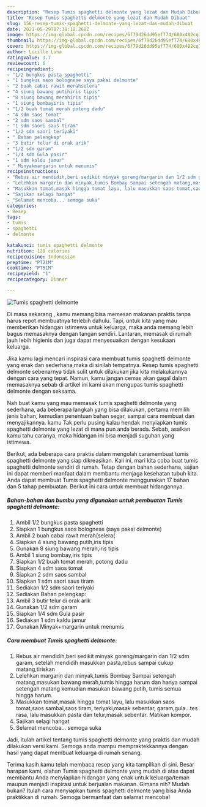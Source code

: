 ```yaml
---
description: "Resep Tumis spaghetti delmonte yang lezat dan Mudah Dibuat"
title: "Resep Tumis spaghetti delmonte yang lezat dan Mudah Dibuat"
slug: 156-resep-tumis-spaghetti-delmonte-yang-lezat-dan-mudah-dibuat
date: 2021-05-29T07:38:10.268Z
image: https://img-global.cpcdn.com/recipes/6f79d26dd95ef774/680x482cq70/tumis-spaghetti-delmonte-foto-resep-utama.jpg
thumbnail: https://img-global.cpcdn.com/recipes/6f79d26dd95ef774/680x482cq70/tumis-spaghetti-delmonte-foto-resep-utama.jpg
cover: https://img-global.cpcdn.com/recipes/6f79d26dd95ef774/680x482cq70/tumis-spaghetti-delmonte-foto-resep-utama.jpg
author: Lucille Luna
ratingvalue: 3.7
reviewcount: 6
recipeingredient:
- "1/2 bungkus pasta spaghetti"
- "1 bungkus saos bolognese saya pakai delmonte"
- "2 buah cabai rawit merahselera"
- "4 siung bawang putihiris tipis"
- "8 siung bawang merahiris tipis"
- "1 siung bombayiris tipis"
- "1/2 buah tomat merah potong dadu"
- "4 sdm saos tomat"
- "2 sdm saos sambal"
- "1 sdm saori saus tiram"
- "1/2 sdm saori teriyaki"
- " Bahan pelengkap"
- "3 butir telur di orak arik"
- "1/2 sdm garam"
- "1/4 sdm Gula pasir"
- "1 sdm kaldu jamur"
- " Minyakmargarin untuk menumis"
recipeinstructions:
- "Rebus air mendidih,beri sedikit minyak goreng/margarin dan 1/2 sdm garam, setelah mendidih masukkan pasta,rebus sampai cukup matang,tiriskan"
- "Lelehkan margarin dan minyak,tumis Bombay Sampai setengah matang,masukan bawang merah,tumis hingga harum dan hanya sampai setengah matang kemudian masukan bawang putih, tumis semua hingga harum."
- "Masukkan tomat,masak hingga tomat layu, lalu masukkan saos tomat,saos sambal,saos tiram, teriyaki,masak sebentar, garam,gula...tes rasa, lalu masukkan pasta dan telur,masak sebentar. Matikan kompor."
- "Sajikan selagi hangat"
- "Selamat mencoba... semoga suka"
categories:
- Resep
tags:
- tumis
- spaghetti
- delmonte

katakunci: tumis spaghetti delmonte 
nutrition: 120 calories
recipecuisine: Indonesian
preptime: "PT21M"
cooktime: "PT51M"
recipeyield: "1"
recipecategory: Dinner

---
```



![Tumis spaghetti delmonte](https://img-global.cpcdn.com/recipes/6f79d26dd95ef774/680x482cq70/tumis-spaghetti-delmonte-foto-resep-utama.jpg)

Di masa  sekarang , kamu memang bisa memesan makanan praktis tanpa harus repot membuatnya terlebih dahulu. Tapi, untuk kita yang mau memberikan hidangan istimewa untuk keluarga, maka anda memang lebih bagus memasaknya dengan tangan sendiri. Lantaran, memasak di rumah jauh lebih higienis dan juga dapat menyesuaikan dengan kesukaan keluarga.

Jika kamu lagi mencari inspirasi cara membuat tumis spaghetti delmonte yang enak dan sederhana,maka di sinilah tempatnya. Resep tumis spaghetti delmonte  sebenarnya tidak sulit untuk dilakukan jika kita melakukannya dengan cara yang tepat. Namun, kamu jangan cemas akan gagal dalam memasaknya 
sebab di artikel ini kami akan mengupas tumis spaghetti delmonte dengan seksama.  



Nah buat kamu yang mau memasak tumis spaghetti delmonte yang sederhana, ada beberapa langkah yang bisa dilakukan, pertama memilih jenis bahan, kemudian penentuan bahan segar, sampai cara membuat dan menyajikannya. kamu Tak perlu pusing kalau hendak menyiapkan tumis spaghetti delmonte yang lezat di mana pun anda berada. Sebab, asalkan kamu  tahu caranya, maka hidangan ini bisa menjadi suguhan yang istimewa.

Berikut, ada beberapa cara praktis  dalam mengolah caramembuat tumis spaghetti delmonte yang siap dikreasikan. Kali ini, mari kita coba buat tumis spaghetti delmonte sendiri di rumah. Tetap dengan bahan sederhana, sajian ini dapat memberi manfaat dalam membantu menjaga kesehatan tubuh kita. Anda dapat membuat Tumis spaghetti delmonte menggunakan 17 bahan dan 5 tahap pembuatan. Berikut ini cara untuk membuat hidangannya.

<!--inarticleads1-->

##### Bahan-bahan dan bumbu yang digunakan untuk pembuatan Tumis spaghetti delmonte:

1. Ambil 1/2 bungkus pasta spaghetti
1. Siapkan 1 bungkus saos bolognese (saya pakai delmonte)
1. Ambil 2 buah cabai rawit merah(selera(
1. Siapkan 4 siung bawang putih,iris tipis
1. Gunakan 8 siung bawang merah,iris tipis
1. Ambil 1 siung bombay,iris tipis
1. Siapkan 1/2 buah tomat merah, potong dadu
1. Siapkan 4 sdm saos tomat
1. Siapkan 2 sdm saos sambal
1. Siapkan 1 sdm saori saus tiram
1. Sediakan 1/2 sdm saori teriyaki
1. Sediakan  Bahan pelengkap:
1. Ambil 3 butir telur di orak arik
1. Gunakan 1/2 sdm garam
1. Siapkan 1/4 sdm Gula pasir
1. Sediakan 1 sdm kaldu jamur
1. Gunakan  Minyak+margarin untuk menumis




<!--inarticleads2-->

##### Cara membuat Tumis spaghetti delmonte:

1. Rebus air mendidih,beri sedikit minyak goreng/margarin dan 1/2 sdm garam, setelah mendidih masukkan pasta,rebus sampai cukup matang,tiriskan
1. Lelehkan margarin dan minyak,tumis Bombay Sampai setengah matang,masukan bawang merah,tumis hingga harum dan hanya sampai setengah matang kemudian masukan bawang putih, tumis semua hingga harum.
1. Masukkan tomat,masak hingga tomat layu, lalu masukkan saos tomat,saos sambal,saos tiram, teriyaki,masak sebentar, garam,gula...tes rasa, lalu masukkan pasta dan telur,masak sebentar. Matikan kompor.
1. Sajikan selagi hangat
1. Selamat mencoba... semoga suka




Jadi, itulah artikel tentang  tumis spaghetti delmonte  yang praktis dan mudah dilakukan versi kami. Semoga anda mampu mempraktekkannya dengan hasil yang dapat membuat keluarga di rumah senang. 

Terima kasih kamu telah membaca resep yang kita tampilkan di sini. Besar harapan kami, olahan  Tumis spaghetti delmonte yang mudah di atas dapat membantu Anda menyiapkan hidangan yang enak untuk keluarga/teman maupun menjadi inspirasi untuk berjualan makanan. Gimana nih? Mudah bukan? Itulah cara menyiapkan tumis spaghetti delmonte yang bisa Anda praktikkan di rumah. Semoga bermanfaat dan selamat mencoba!

